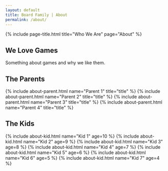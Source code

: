 ```yaml
---
layout: default
title: Board Family | About
permalink: /about/
---
```

{% include page-title.html title="Who We Are" page="About" %}
<section class="mainContent full-width clearfix">
  <div class="container">
    <div class="row">
      <div class="col-xs-12">
        <div class="sectionTitle text-center">
          <h2>
            <span class="shape shape-left bg-color-4"></span>
            <span>We Love Games</span>
            <span class="shape shape-right bg-color-4"></span>
          </h2>
          <p>Something about games and why we like them.</p>
        </div>
      </div>
    </div>
  </div>
</section>
<section class="mainContent full-width clearfix">
  <div class="container">
    <div class="row">
      <div class="col-xs-12">
        <div class="sectionTitle text-center">
          <h2>
            <span class="shape shape-left bg-color-4"></span>
            <span>The Parents</span>
            <span class="shape shape-right bg-color-4"></span>
          </h2>
        </div>
      </div>
    </div>
    <div class="row">
      {% include about-parent.html name="Parent 1" title="title" %}
      {% include about-parent.html name="Parent 2" title="title" %}
      {% include about-parent.html name="Parent 3" title="title" %}
      {% include about-parent.html name="Parent 4" title="title" %}
    </div>
  </div>
</section>
<section class="colorSection full-width clearfix bg-color-4 teamSection">
  <div class="container">
    <div class="row">
      <div class="col-xs-12">
        <div class="sectionTitle text-center alt">
          <h2>
            <span class="shape shape-left bg-color-3"></span>
            <span>The Kids</span>
            <span class="shape shape-right bg-color-3"></span>
          </h2>
        </div>
      </div>
    </div>
    <div class="row">
      <div class="col-xs-12">
        <div class="owl-carousel teamSlider">
          {% include about-kid.html name="Kid 1" age=10 %}
          {% include about-kid.html name="Kid 2" age=9 %}
          {% include about-kid.html name="Kid 3" age=8 %}
          {% include about-kid.html name="Kid 4" age=7 %}
          {% include about-kid.html name="Kid 5" age=6 %}
          {% include about-kid.html name="Kid 6" age=5 %}
          {% include about-kid.html name="Kid 7" age=4 %}
        </div>
      </div>
    </div>
  </div>
</section>